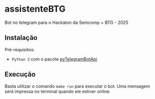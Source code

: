 # assistenteBTG
Bot no telegram para o Hackaton da Semcomp + BTG - 2025

## Instalação
Pré-requisitos:

- `Python 3` com o pacote [pyTelegramBotApi](https://pytba.readthedocs.io/en/latest/index.html)

## Execução
Basta utilizar o comando `make run` para executar o bot. Uma mensagem será impressa no terminal quando ele estiver online.

